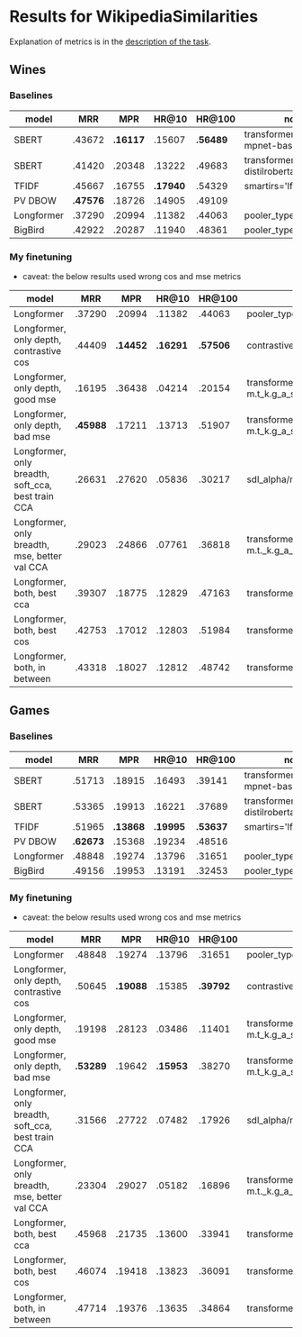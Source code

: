 
# Results for WikipediaSimilarities

Explanation of metrics is in the [description of the task](../notes/wikipedia_similarities.md).

## Wines

### Baselines

| model      | MRR        | MPR        | HR@10      | HR@100     | notes |
| ---------- | ---------- | ---------- | ---------- | ---------- | ----- |
| SBERT      |   .43672   | **.16117** |   .15607   | **.56489** | transformer_model='all-mpnet-base-v2' |
| SBERT      |   .41420   |   .20348   |   .13222   |   .49683   | transformer_model='all-distilroberta-v1' |
| TFIDF      |   .45667   |   .16755   | **.17940** |   .54329   | smartirs='lfn' |
| PV DBOW    | **.47576** |   .18726   |   .14905   |   .49109   | |
| Longformer |   .37290   |   .20994   |   .11382   |   .44063   | pooler_type='mean' |
| BigBird    |   .42922   |   .20287   |   .11940   |   .48361   | pooler_type='mean' |

### My finetuning

- caveat: the below results used wrong cos and mse metrics

model                                              |  MRR       |  MPR       |  HR@10     |  HR@100    | notes
---                                                |  ---       |  ---       |  ---       |  ---       | ---
Longformer                                         |   .37290   |   .20994   |   .11382   |   .44063   | pooler_type='mean'
Longformer, only depth, contrastive cos            |   .44409   | **.14452** | **.16291** | **.57506** | contrastive_test/m.k.c_l_k.c_l_t=contrastive_cos_dist
Longformer, only depth, good mse                   |   .16195   |   .36438   |   .04214   |   .20154   | transformer_student_only_contextual/m.k.c_l_k.c_l_t=mse-m.t_k.g_a_s=8
Longformer, only depth, bad mse                    | **.45988** |   .17211   |   .13713   |   .51907   | transformer_student_only_contextual/m.k.c_l_k.c_l_t=cos_dist-m.t_k.g_a_s=8
Longformer, only breadth, soft_cca, best train CCA |   .26631   |   .27620   |   .05836   |   .30217   | sdl_alpha/m.k.s_l_k.s_c_s_a=0.99
Longformer, only breadth, mse, better val CCA      |   .29023   |   .24866   |   .07761   |   .36818   | transformer_student_only_static/m.k.s_l_k.s_l_t=mse-m.t._k.g_a_s=4
Longformer, both, best cca                         |   .39307   |   .18775   |   .12829   |   .47163   | transformer_student/m.k.c_l_k.l=0.05
Longformer, both, best cos                         |   .42753   |   .17012   |   .12803   |   .51984   | transformer_student/m.k.c_l_k.l=0.2
Longformer, both, in between                       |   .43318   |   .18027   |   .12812   |   .48742   | transformer_student/m.k.c_l_k.l=0.1


## Games

### Baselines

| model      | MRR        | MPR        | HR@10      | HR@100     | notes |
| ---------- | ---------- | ---------- | ---------- | ---------- | ----- |
| SBERT      |   .51713   |   .18915   |   .16493   |   .39141   | transformer_model='all-mpnet-base-v2' |
| SBERT      |   .53365   |   .19913   |   .16221   |   .37689   | transformer_model='all-distilroberta-v1' |
| TFIDF      |   .51965   | **.13868** | **.19995** | **.53637** | smartirs='lfn' |
| PV DBOW    | **.62673** |   .15368   |   .19234   |   .48516   | |
| Longformer |   .48848   |   .19274   |   .13796   |   .31651   | pooler_type='mean' |
| BigBird    |   .49156   |   .19953   |   .13191   |   .32453   | pooler_type='mean' |

### My finetuning

- caveat: the below results used wrong cos and mse metrics

model                                              |  MRR       |  MPR       |  HR@10     |  HR@100    | notes
---                                                |  ---       |  ---       |  ---       |  ---       | ---
Longformer                                         |   .48848   |   .19274   |   .13796   |   .31651   | pooler_type='mean'
Longformer, only depth, contrastive cos            |   .50645   | **.19088** |   .15385   | **.39792** | contrastive_test/m.k.c_l_k.c_l_t=contrastive_cos_dist
Longformer, only depth, good mse                   |   .19198   |   .28123   |   .03486   |   .11401   | transformer_student_only_contextual/m.k.c_l_k.c_l_t=mse-m.t_k.g_a_s=8
Longformer, only depth, bad mse                    | **.53289** |   .19642   | **.15953** |   .38270   | transformer_student_only_contextual/m.k.c_l_k.c_l_t=cos_dist-m.t_k.g_a_s=8
Longformer, only breadth, soft_cca, best train CCA |   .31566   |   .27722   |   .07482   |   .17926   | sdl_alpha/m.k.s_l_k.s_c_s_a=0.99
Longformer, only breadth, mse, better val CCA      |   .23304   |   .29027   |   .05182   |   .16896   | transformer_student_only_static/m.k.s_l_k.s_l_t=mse-m.t._k.g_a_s=4
Longformer, both, best cca                         |   .45968   |   .21735   |   .13600   |   .33941   | transformer_student/m.k.c_l_k.l=0.05
Longformer, both, best cos                         |   .46074   |   .19418   |   .13823   |   .36091   | transformer_student/m.k.c_l_k.l=0.2
Longformer, both, in between                       |   .47714   |   .19376   |   .13635   |   .34864   | transformer_student/m.k.c_l_k.l=0.1
